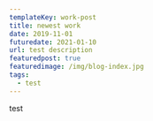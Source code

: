 ```yaml
---
templateKey: work-post
title: newest work
date: 2019-11-01
futuredate: 2021-01-10
url: test description
featuredpost: true
featuredimage: /img/blog-index.jpg
tags:
  - test
---
```

test
